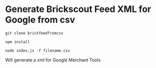 # Generate Brickscout Feed XML for Google from csv

```
git clone brickfeedfromcsv

npm install 

node index.js -f filename.csv
```

Will generate a xml for Google Merchant Tools
